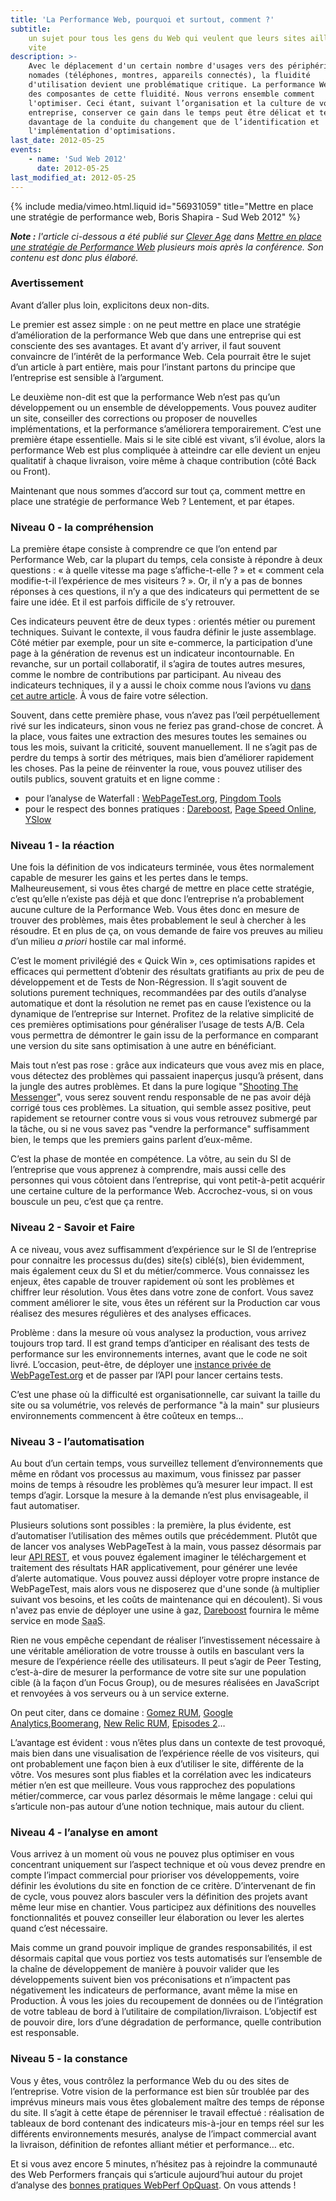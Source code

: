 ```yaml
---
title: 'La Performance Web, pourquoi et surtout, comment ?'
subtitle:
    un sujet pour tous les gens du Web qui veulent que leurs sites aillent plus
    vite
description: >-
    Avec le déplacement d'un certain nombre d'usages vers des périphérique
    nomades (téléphones, montres, appareils connectés), la fluidité
    d'utilisation devient une problématique critique. La performance Web est une
    des composantes de cette fluidité. Nous verrons ensemble comment
    l'optimiser. Ceci étant, suivant l’organisation et la culture de votre
    entreprise, conserver ce gain dans le temps peut être délicat et tenir
    davantage de la conduite du changement que de l’identification et
    l'implémentation d'optimisations.
last_date: 2012-05-25
events:
    - name: 'Sud Web 2012'
      date: 2012-05-25
last_modified_at: 2012-05-25
---
```


{% include media/vimeo.html.liquid id="56931059" title="Mettre en place une strat&eacute;gie de performance web, Boris Shapira - Sud Web 2012" %}

<em class="canonical">**Note&nbsp;:** l'article ci-dessous a été publié sur
[Clever Age](https://www.clever-age.com/fr/) dans
[Mettre en place une stratégie de Performance Web](https://blog.clever-age.com/fr/2012/11/16/comment-mettre-en-place-une-strategie-de-performance-web/)
plusieurs mois après la conférence. Son contenu est donc plus élaboré.</em>

### Avertissement

Avant d’aller plus loin, explicitons deux non-dits.

Le premier est assez simple : on ne peut mettre en place une stratégie
d’amélioration de la performance Web que dans une entreprise qui est consciente
des ses avantages. Et avant d’y arriver, il faut souvent convaincre de l’intérêt
de la performance Web. Cela pourrait être le sujet d’un article à part entière,
mais pour l’instant partons du principe que l’entreprise est sensible à
l’argument.

Le deuxième non-dit est que la performance Web n’est pas qu’un développement ou
un ensemble de développements. Vous pouvez auditer un site, conseiller des
corrections ou proposer de nouvelles implémentations, et la performance
s’améliorera temporairement. C’est une première étape essentielle. Mais si le
site ciblé est vivant, s’il évolue, alors la performance Web est plus compliquée
à atteindre car elle devient un enjeu qualitatif à chaque livraison, voire même
à chaque contribution (côté Back ou Front).

Maintenant que nous sommes d’accord sur tout ça, comment mettre en place une
stratégie de performance Web ? Lentement, et par étapes.

### Niveau 0 - la compréhension

La première étape consiste à comprendre ce que l’on entend par Performance Web,
car la plupart du temps, cela consiste à répondre à deux questions : « à quelle
vitesse ma page s’affiche-t-elle ? » et « comment cela modifie-t-il l’expérience
de mes visiteurs ? ». Or, il n’y a pas de bonnes réponses à ces questions, il
n’y a que des indicateurs qui permettent de se faire une idée. Et il est parfois
difficile de s’y retrouver.

Ces indicateurs peuvent être de deux types : orientés métier ou purement
techniques. Suivant le contexte, il vous faudra définir le juste assemblage.
Côté métier par exemple, pour un site e-commerce, la participation d’une page à
la génération de revenus est un indicateur incontournable. En revanche, sur un
portail collaboratif, il s’agira de toutes autres mesures, comme le nombre de
contributions par participant. Au niveau des indicateurs techniques, il y a
aussi le choix comme nous l’avions vu
[dans cet autre article](https://blog.clever-age.com/fr/2012/07/31/webperf-a-quelle-vitesse-ma-page-se-charge-t-elle/).
À vous de faire votre sélection.

Souvent, dans cette première phase, vous n’avez pas l’œil perpétuellement rivé
sur les indicateurs, sinon vous ne feriez pas grand-chose de concret. À la
place, vous faites une extraction des mesures toutes les semaines ou tous les
mois, suivant la criticité, souvent manuellement. Il ne s’agit pas de perdre du
temps à sortir des métriques, mais bien d’améliorer rapidement les choses. Pas
la peine de réinventer la roue, vous pouvez utiliser des outils publics, souvent
gratuits et en ligne comme :

-   pour l’analyse de Waterfall :
    [WebPageTest.org](https://www.webpagetest.org/),
    [Pingdom Tools](https://tools.pingdom.com/fpt/)
-   pour le respect des bonnes pratiques :
    [Dareboost](https://www.dareboost.com/ 'Analyse de site Web, Test de Performance et Audit qualité - DareBoost'),
    [Page Speed Online](https://developers.google.com/speed/pagespeed/insights/),
    [YSlow](https://developer.yahoo.com/yslow/)

### Niveau 1 - la réaction

Une fois la définition de vos indicateurs terminée, vous êtes normalement
capable de mesurer les gains et les pertes dans le temps. Malheureusement, si
vous êtes chargé de mettre en place cette stratégie, c’est qu’elle n’existe pas
déjà et que donc l’entreprise n’a probablement aucune culture de la Performance
Web. Vous êtes donc en mesure de trouver des problèmes, mais êtes probablement
le seul à chercher à les résoudre. Et en plus de ça, on vous demande de faire
vos preuves au milieu d’un milieu _a priori_ hostile car mal informé.

C’est le moment privilégié des « Quick Win », ces optimisations rapides et
efficaces qui permettent d’obtenir des résultats gratifiants au prix de peu de
développement et de Tests de Non-Régression. Il s’agit souvent de solutions
purement techniques, recommandées par des outils d’analyse automatique et dont
la résolution ne remet pas en cause l’existence ou la dynamique de l’entreprise
sur Internet. Profitez de la relative simplicité de ces premières optimisations
pour généraliser l’usage de tests A/B. Cela vous permettra de démontrer le gain
issu de la performance en comparant une version du site sans optimisation à une
autre en bénéficiant.

Mais tout n’est pas rose : grâce aux indicateurs que vous avez mis en place,
vous détectez des problèmes qui passaient inaperçus jusqu’à présent, dans la
jungle des autres problèmes. Et dans la pure logique
"[Shooting The Messenger](https://en.wikipedia.org/wiki/Shooting_the_messenger)",
vous serez souvent rendu responsable de ne pas avoir déjà corrigé tous ces
problèmes. La situation, qui semble assez positive, peut rapidement se retourner
contre vous si vous vous retrouvez submergé par la tâche, ou si ne vous savez
pas "vendre la performance" suffisamment bien, le temps que les premiers gains
parlent d’eux-même.

C’est la phase de montée en compétence. La vôtre, au sein du SI de l’entreprise
que vous apprenez à comprendre, mais aussi celle des personnes qui vous côtoient
dans l’entreprise, qui vont petit-à-petit acquérir une certaine culture de la
performance Web. Accrochez-vous, si on vous bouscule un peu, c’est que ça
rentre.

### Niveau 2 - Savoir et Faire

A ce niveau, vous avez suffisamment d’expérience sur le SI de l’entreprise pour
connaitre les processus du(des) site(s) ciblé(s), bien évidemment, mais
également ceux du SI et du métier/commerce. Vous connaissez les enjeux, êtes
capable de trouver rapidement où sont les problèmes et chiffrer leur résolution.
Vous êtes dans votre zone de confort. Vous savez comment améliorer le site, vous
êtes un référent sur la Production car vous réalisez des mesures régulières et
des analyses efficaces.

Problème : dans la mesure où vous analysez la production, vous arrivez toujours
trop tard. Il est grand temps d’anticiper en réalisant des tests de performance
sur les environnements internes, avant que le code ne soit livré. L’occasion,
peut-être, de déployer une
[instance privée de WebPageTest.org](https://sites.google.com/a/webpagetest.org/docs/private-instances)
et de passer par l’API pour lancer certains tests.

C’est une phase où la difficulté est organisationnelle, car suivant la taille du
site ou sa volumétrie, vos relevés de performance "à la main" sur plusieurs
environnements commencent à être coûteux en temps…

### Niveau 3 - l’automatisation

Au bout d’un certain temps, vous surveillez tellement d’environnements que même
en rôdant vos processus au maximum, vous finissez par passer moins de temps à
résoudre les problèmes qu’à mesurer leur impact. Il est temps d’agir. Lorsque la
mesure à la demande n’est plus envisageable, il faut automatiser.

Plusieurs solutions sont possibles : la première, la plus évidente, est
d’automatiser l’utilisation des mêmes outils que précédemment. Plutôt que de
lancer vos analyses WebPageTest à la main, vous passez désormais par leur
[API REST](https://sites.google.com/a/webpagetest.org/docs/advanced-features/webpagetest-restful-apis),
et vous pouvez également imaginer le téléchargement et traitement des résultats
HAR applicativement, pour générer une levée d’alerte automatique. Vous pouvez aussi déployer votre propre instance de WebPageTest, mais alors vous ne disposerez que d'une sonde (à multiplier suivant vos besoins, et les coûts de maintenance qui en découlent). Si vous n'avez pas envie de déployer une
usine à gaz,
[Dareboost](https://www.dareboost.com/ 'Analyse de site Web, Test de Performance et Audit qualité - DareBoost')
fournira le même service en mode
<abbr title="Software as a Service" lang="en">SaaS</abbr>.

Rien ne vous empêche cependant de réaliser l’investissement nécessaire à une
véritable amélioration de votre trousse à outils en basculant vers la mesure de
l’expérience réelle des utilisateurs. Il peut s’agir de Peer Testing,
c’est-à-dire de mesurer la performance de votre site sur une population cible (à
la façon d’un Focus Group), ou de mesures réalisées en JavaScript et renvoyées à
vos serveurs ou à un service externe.

On peut citer, dans ce domaine :
[Gomez RUM](https://www.compuware.com/en_us/application-performance-management/products/user-experience-management/real-user-monitoring-enterprise.html),
[Google Analytics](https://analytics.google.com/analytics/web/),[Boomerang](https://www.lognormal.com/boomerang/doc/),
[New Relic RUM](https://newrelic.com/browser-monitoring),
[Episodes 2](https://stevesouders.com/episodes2/)…

L’avantage est évident : vous n’êtes plus dans un contexte de test provoqué,
mais bien dans une visualisation de l’expérience réelle de vos visiteurs, qui
ont probablement une façon bien à eux d’utiliser le site, différente de la
vôtre. Vos mesures sont plus fiables et la corrélation avec les indicateurs
métier n’en est que meilleure. Vous vous rapprochez des populations
métier/commerce, car vous parlez désormais le même langage : celui qui
s’articule non-pas autour d’une notion technique, mais autour du client.

### Niveau 4 - l’analyse en amont

Vous arrivez à un moment où vous ne pouvez plus optimiser en vous concentrant
uniquement sur l’aspect technique et où vous devez prendre en compte l’impact
commercial pour prioriser vos développements, voire définir les évolutions du
site en fonction de ce critère. D’intervenant de fin de cycle, vous pouvez alors
basculer vers la définition des projets avant même leur mise en chantier. Vous
participez aux définitions des nouvelles fonctionnalités et pouvez conseiller
leur élaboration ou lever les alertes quand c’est nécessaire.

Mais comme un grand pouvoir implique de grandes responsabilités, il est
désormais capital que vous portiez vos tests automatisés sur l’ensemble de la
chaîne de développement de manière à pouvoir valider que les développements
suivent bien vos préconisations et n’impactent pas négativement les indicateurs
de performance, avant même la mise en Production. À vous les joies du
recoupement de données ou de l’intégration de votre tableau de bord à
l’utilitaire de compilation/livraison. L’objectif est de pouvoir dire, lors
d’une dégradation de performance, quelle contribution est responsable.

### Niveau 5 - la constance

Vous y êtes, vous contrôlez la performance Web du ou des sites de l’entreprise.
Votre vision de la performance est bien sûr troublée par des imprévus mineurs
mais vous êtes globalement maître des temps de réponse du site. Il s’agit à
cette étape de pérenniser le travail effectué : réalisation de tableaux de bord
contenant des indicateurs mis-à-jour en temps réel sur les différents
environnements mesurés, analyse de l’impact commercial avant la livraison,
définition de refontes alliant métier et performance… etc.

Et si vous avez encore 5 minutes, n’hésitez pas à rejoindre la communauté des
Web Performers français qui s’articule aujourd’hui autour du projet d’analyse
des
[bonnes pratiques WebPerf OpQuast](https://checklists.opquast.com/webperf/workshops/status/discussion).
On vous attends !
